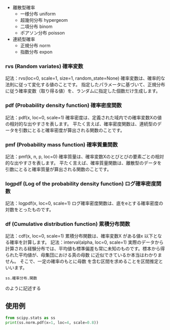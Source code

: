 - 離散型確率
    - 一様分布
    uniform
    - 超幾何分布
    hypergeom
    - 二項分布
    binom
    - ポアソン分布
    poisson
- 連続型確率
    - 正規分布
    norm
    - 指数分布
    expon

### rvs (Random variates) 確率変数
記法：rvs(loc=0, scale=1, size=1, random_state=None)
確率変数は、確率的な法則に従って変化する値のことです。
指定したパラメータに基づいて、正規分布に従う確率変数（取り得る値）を、ランダムに指定した個数だけ生成します。
### pdf (Probability density function) 確率密度関数
記法：pdf(x, loc=0, scale=1)
確率密度は、定義された域内での確率変数Xの値の相対的な出やすさを表します。
平たく言えば、確率密度関数は、連続型のデータを引数にとると確率密度が算出される関数のことです。
### pmf (Probability mass function) 確率質量関数
記法：pmf(k, n, p, loc=0)
確率質量は、確率変数Xのとびとびの要素ごとの相対的な出やすさを表します。
平たく言えば、確率質量関数は、離散型のデータを引数にとると確率質量が算出される関数のことです。
### logpdf (Log of the probability density function) ログ確率密度関数
記法：logpdf(x, loc=0, scale=1)
ログ確率密度関数は、底をeとする確率密度の対数をとったものです。
### df (Cumulative distribution function) 累積分布関数
記法：cdf(x, loc=0, scale=1)
累積分布関数は、確率変数X
がある値x
以下となる確率を計算します。
記法：interval(alpha, loc=0, scale=1)
実際のデータから計算される経験分布では、平均値も標準偏差も常に未知のものです。標本から得られた平均値が、母集団における真の母数
に近似できているか本当はわかりません。
そこで、一定の確率のもとに母数
を含む区間を求めることを区間推定といいます。

```
ss.確率分布.関数
```
のように記述する
## 使用例
```python
from scipy.stats as ss
print(ss.norm.pdf(x=1, loc=4, scale=0.8))
```